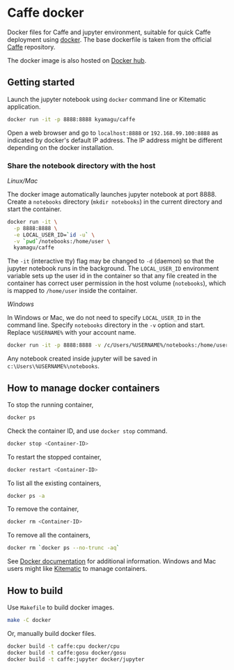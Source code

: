 # Caffe docker

Docker files for Caffe and jupyter environment, suitable for quick Caffe deployment using [docker](https://www.docker.com). The base dockerfile is taken from the official [Caffe](https://github.com/BVLC/caffe.git) repository.

The docker image is also hosted on [Docker hub](https://hub.docker.com/r/kyamagu/caffe/).

## Getting started

Launch the jupyter notebook using `docker` command line or Kitematic application.

```bash
docker run -it -p 8888:8888 kyamagu/caffe
```

Open a web browser and go to `localhost:8888` or `192.168.99.100:8888` as indicated by docker's default IP address. The IP address might be different depending on the docker installation.

### Share the notebook directory with the host

_Linux/Mac_

The docker image automatically launches jupyter notebook at port 8888. Create a `notebooks` directory (`mkdir notebooks`) in the current directory and start the container.

```bash
docker run -it \
  -p 8888:8888 \
  -e LOCAL_USER_ID=`id -u` \
  -v `pwd`/notebooks:/home/user \
  kyamagu/caffe
```

The `-it` (interactive tty) flag may be changed to `-d` (daemon) so that the jupyter notebook runs in the background. The `LOCAL_USER_ID` environment variable sets up the user id in the container so that any file created in the container has correct user permission in the host volume (`notebooks`), which is mapped to `/home/user` inside the container.

_Windows_

In Windows or Mac, we do not need to specify `LOCAL_USER_ID` in the command line. Specify `notebooks` directory in the `-v` option and start. Replace `%USERNAME%` with your account name.

```bash
docker run -it -p 8888:8888 -v /c/Users/%USERNAME%/notebooks:/home/user kyamagu/caffe
```

Any notebook created inside jupyter will be saved in `c:\Users\%USERNAME%\notebooks`.

## How to manage docker containers

To stop the running container,

```bash
docker ps
```

Check the container ID, and use `docker stop` command.

```bash
docker stop <Container-ID>
```

To restart the stopped container,

```bash
docker restart <Container-ID>
```

To list all the existing containers,

```bash
docker ps -a
```

To remove the container,

```bash
docker rm <Container-ID>
```

To remove all the containers,

```bash
docker rm `docker ps --no-trunc -aq`
```

See [Docker documentation](https://docs.docker.com/) for additional information. Windows and Mac users might like [Kitematic](https://kitematic.com/) to manage containers.

## How to build

Use `Makefile` to build docker images.

```bash
make -C docker
```

Or, manually build docker files.

```bash
docker build -t caffe:cpu docker/cpu
docker build -t caffe:gosu docker/gosu
docker build -t caffe:jupyter docker/jupyter
```
